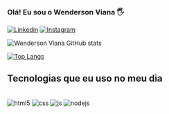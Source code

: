 ### Olá! Eu sou o Wenderson Viana 🖐️

[![Linkedin](https://img.shields.io/badge/LinkedIn-0077B5?style=for-the-badge&logo=linkedin&logoColor=white)](https://www.linkedin.com/in/wenderson-viana-dos-santos-94669221a/)
[![Instagram](https://img.shields.io/badge/Instagram-E4405F?style=for-the-badge&logo=instagram&logoColor=white)](https://www.instagram.com/_wendersonviana/)

![Wenderson Viana GitHub stats](https://github-readme-stats.vercel.app/api?username=wendersonviana&show_icons=true&theme=dracula)

[![Top Langs](https://github-readme-stats.vercel.app/api/top-langs/?username=wendersonviana)](https://github.com/wendersonviana/github-readme-stats)

## Tecnologias que eu uso no meu dia

<div style="display: inline_block"><br/>
    <img align="center" alt="html5" src='https://img.shields.io/badge/HTML5-E34F26?style=for-the-badge&logo=html5&logoColor=white' />
    <img align="center" alt="css" src='https://img.shields.io/badge/CSS3-1572B6?style=for-the-badge&logo=css3&logoColor=white' />
    <img align="center" alt="js" src='https://img.shields.io/badge/JavaScript-F7DF1E?style=for-the-badge&logo=javascript&logoColor=black' />
    <img align="center" alt="nodejs" src='https://img.shields.io/badge/Node.js-43853D?style=for-the-badge&logo=node.js&logoColor=white' />
</div>

